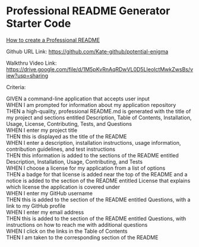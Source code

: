 # Professional README Generator Starter Code

[How to create a Professional README](https://coding-boot-camp.github.io/full-stack/github/professional-readme-guide)

Github URL Link:
https://github.com/Kate-github/potential-enigma

Walkthru Video Link:
https://drive.google.com/file/d/1M5pKvRnAqRDwVL0D5LIeoIctMwkZwsBs/view?usp=sharing

Criteria:

GIVEN a command-line application that accepts user input</br>
WHEN I am prompted for information about my application repository</br>
THEN a high-quality, professional README.md is generated with the title of my project and sections entitled Description, Table of Contents, Installation, Usage, License, Contributing, Tests, and Questions </br>
WHEN I enter my project title </br>
THEN this is displayed as the title of the README </br>
WHEN I enter a description, installation instructions, usage information, contribution guidelines, and test instructions </br>
THEN this information is added to the sections of the README entitled Description, Installation, Usage, Contributing, and Tests</br>
WHEN I choose a license for my application from a list of options </br>
THEN a badge for that license is added near the top of the README and a notice is added to the section of the README entitled License that explains which license the application is covered under </br>
WHEN I enter my GitHub username </br>
THEN this is added to the section of the README entitled Questions, with a link to my GitHub profile </br>
WHEN I enter my email address </br>
THEN this is added to the section of the README entitled Questions, with instructions on how to reach me with additional questions </br>
WHEN I click on the links in the Table of Contents </br>
THEN I am taken to the corresponding section of the README </br>